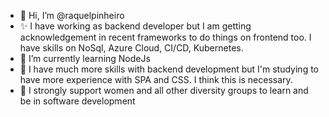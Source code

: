 - 👋 Hi, I’m @raquelpinheiro
- ✨ I have working as backend developer but I am getting acknowledgement in recent frameworks to do things on frontend too. I have skills on NoSql, Azure Cloud, CI/CD, Kubernetes.
- 🌱 I’m currently learning NodeJs
- 🌱 I have much more skills with backend development but I'm studying to have more experience with SPA and CSS. I think this is necessary.
- 💞️ I strongly support women and all other diversity groups to learn and be in software development

<!---
raquelpinheiro/raquelpinheiro is a ✨ special ✨ repository because its `README.md` (this file) appears on your GitHub profile.
You can click the Preview link to take a look at your changes.
--->
